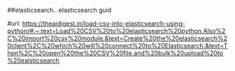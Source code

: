 ##elasticsearch..
elasticsearch guid 

#url: 
https://theaidigest.in/load-csv-into-elasticsearch-using-python/#:~:text=Load%20CSV%20to%20elasticsearch%20python,Also%2C%20import%20csv%20module.&text=Create%20the%20elasticsearch%20client%2C%20which%20will%20connect%20to%20Elasticsearch.&text=Then%2C%20open%20the%20CSV%20file,and%20bulk%20upload%20to%20ealsticsearch